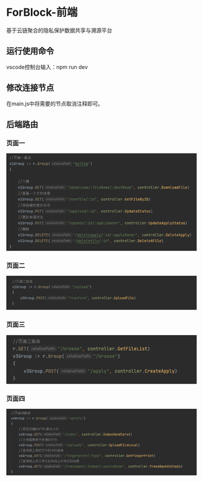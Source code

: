 # ForBlock-前端
基于云链聚合的隐私保护数据共享与溯源平台
## 运行使用命令
vscode控制台输入：npm run dev
## 修改连接节点
在main.js中将需要的节点取消注释即可。

## 后端路由
### 页面一
![alt text](./READEME_img/image-1.png)

### 页面二
![alt text](./READEME_img/image-5.png)

### 页面三
![alt text](./READEME_img/image-3.png)

### 页面四
![alt text](./READEME_img/image-4.png)
